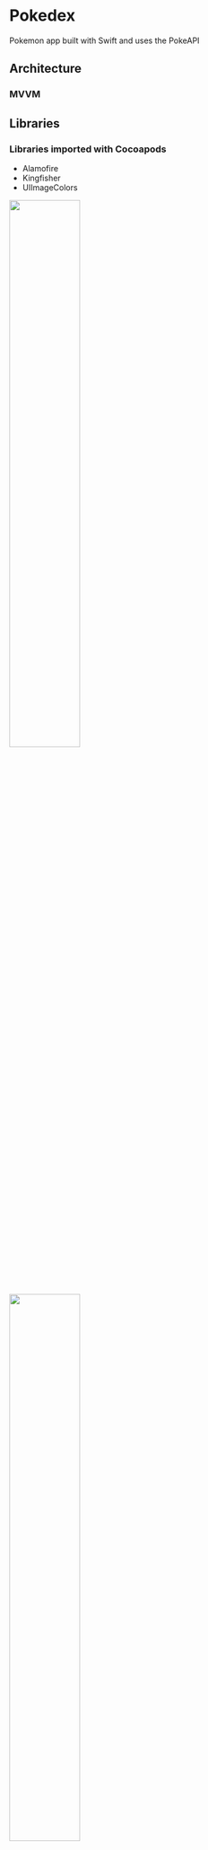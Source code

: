 # Pokedex
Pokemon app built with Swift and uses the PokeAPI

## Architecture
  ### MVVM
## Libraries
### Libraries imported with Cocoapods

- Alamofire
- Kingfisher
- UIImageColors

<img src = "https://user-images.githubusercontent.com/32436768/231533343-9ad36a48-a2f2-4678-a24b-b421d0536c36.png" width=50% height=50%>
<img src = "https://user-images.githubusercontent.com/32436768/231533381-53a60f8c-94a0-4c20-b995-c622c79dea3f.png" width=50% height=50%>
<img src = "https://user-images.githubusercontent.com/32436768/231533436-e73c264a-66b3-4bd3-b3d9-87c8e8a60566.png" width=50% height=50%>
<img src = "https://user-images.githubusercontent.com/32436768/231533462-2088ac12-c4b4-456c-ac78-ead5b955362f.png" width=50% height=50%>
